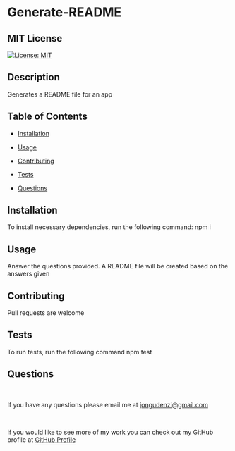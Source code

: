 # Generate-README

  ## MIT License
  [![License: MIT](https://img.shields.io/badge/License-MIT-yellow.svg)](https://opensource.org/licenses/MIT)

  ## Description
  Generates a README file for an app

  ## Table of Contents

  * [Installation](#Installation)

  * [Usage](#usage)

  * [Contributing](#contributing)

  * [Tests](#tests)

  * [Questions](#Questions)

## Installation
To install necessary dependencies, run the following command:
  npm i

## Usage
  Answer the questions provided. A README file will be created based on the answers given

## Contributing
  Pull requests are welcome

## Tests
To run tests, run the following command
  npm test

## Questions
<br>

If you have any questions please email me at  [jongudenzi@gmail.com](mailto:jongudenzi@gmail.com)

<br>

If you would like to see more of my work you can check out my GitHub profile at [GitHub Profile](https://github.com/jongudenzi)

